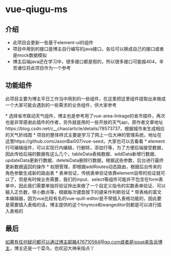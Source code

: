 # vue-qiugu-ms

## 介绍
* 此项目会更新一些基于element-ui的组件
* 项目中用到的接口是博主自行编写的java接口，各位可以换成自己的接口或者是mock数据模拟
* 博主后端java还在学习中，很多接口都是假的，所以很多接口可能报404，辛苦诸位将此项目作为一个参考

## 功能组件

<p>此项目主要为博主平日工作当中用到的一些组件，在这里把这里组件提取出来做成一个大家可能会遇到的一些需求的业务组件，供大家参考</p>
* 选择省市联动天气组件，博主也是参考用了vue-area-linkage的省市插件，再次也是非常感谢此插件的作者，另外就是用的一些开放的天气api，原作者文章地址https://blog.csdn.net/c__chao/article/details/78573737，根据城市来生成相应的天气折线图
* 项目的整体样式主要是学习了网上一位大神的管理系统，地址在这里https://github.com/JasonBai007/vue-seed，大家也可以去看看
* element行可编辑组件，可以实现行内编辑，行删除，添加行等，为了方便后端接受数据，因此传给后端的数据有这么几个，tableData表格数据、addData新增行数据、updateData更新行数据、deleteData删除行数据，根据这些参数，后台进行最终更新数据返回的操作
* 权限管理，即根据addRoutes动态路由，根据后台传来的角色参数生成新的路由表
* 表单验证，传统表单验证依靠element自带的验证就可以了，但是有时候业务需要，我们的input、select等组件可能并不包含在form表单中，因此我们需要单独将验证拎出来做了一个自定义指令的实数表单验证、可以输入正负数，带小数点等，根据每次键盘按下的键来作判断验证
* 带表格的富文本编辑器，因为vue比较有名的vue-quill-editor是不带插入表格功能的，因此要是需要插入表格的话，博主提供的这个tinymce和wangeditor则都是可以进行插入表格的

## 最后
如果有任何疑问都可以通过博主邮箱476710564@qq.com或者是issue来告诉博主，博主还是一个菜鸟，也欢迎大神来指点丫
